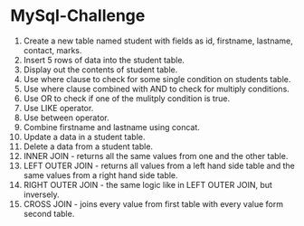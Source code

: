# MySql-Challenge

1. Create a new table named student with fields as id, firstname, lastname, contact, marks.
2. Insert 5 rows of data into the student table.
3. Display out the contents of student table.
4. Use where clause to check for some single condition on students table.
5. Use where clause combined with AND to check for multiply conditions.
6. Use OR to check if one of the mulitply condition is true.
7. Use LIKE operator.
8. Use between operator.
9. Combine firstname and lastname using concat.
10. Update a data in a student table.
11. Delete a data from a student table.
12. INNER JOIN - returns all the same values from one and the other table.
13. LEFT OUTER JOIN - returns all values from a left hand side table and the same values from a right hand side table.
14. RIGHT OUTER JOIN - the same logic like in LEFT OUTER JOIN, but inversely.
15. CROSS JOIN - joins every value from first table with every value form second table. 
